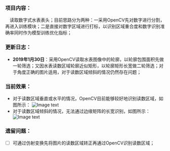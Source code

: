 ### 项目内容：
&emsp;读取数字式水表表头；目前思路分为两种：一采用OpenCV先对数字进行分割，再进入训练模块；二是直接对数字区域进行打标，以识别区域重合度和数字识别准确率同时作为模型训练优化指标；

### 更新日志：
- **2019年1月30日**：采用OpenCV读取水表图像中的轮廓，以轮廓包围面积先做一轮筛选；又因水表读数区域轮廓近似矩形，以轮廓矩形长宽做二轮筛选；对于角度正确的图片适用，对于读数区域倾斜的情况仍然存在问题；

### 当前效果：
- 对于读数区域垂直或水平的情况，OpenCV目前能够较好地识别读数区域，如图所示：
![Image text](https://github.com/LaterBetterThanNever/water-meter-reader/blob/master/display/1-30-1.png)
- 对于读数区域倾斜的情况，无法通过边缘矩阵的长宽识别，如图所示：
![Image text](https://github.com/LaterBetterThanNever/water-meter-reader/blob/master/display/1-30-2.png)

### 遗留问题：
- [ ] 可通过仿射变换先将图片的读数区域转正再通过OpenCV识别读数区域；
